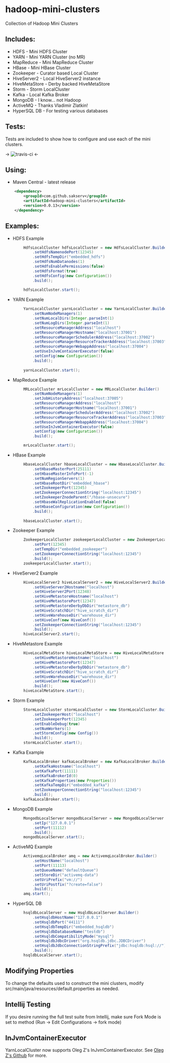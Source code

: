 hadoop-mini-clusters
====================
Collection of Hadoop Mini Clusters

Includes:
---------
*   HDFS - Mini HDFS Cluster
*   YARN - Mini YARN Cluster (no MR)
*   MapReduce - Mini MapReduce Cluster
*   HBase - Mini HBase Cluster
*   Zookeeper - Curator based Local Cluster
*   HiveServer2 - Local HiveServer2 instance
*   HiveMetaStore - Derby backed HiveMetaStore
*   Storm - Storm LocalCluster
*   Kafka - Local Kafka Broker
*   MongoDB - I know... not Hadoop
*   ActiveMQ - Thanks Vladimir Zlatkin!
*   HyperSQL DB - For testing various databases

Tests:
------
Tests are included to show how to configure and use each of the mini clusters.

-> ![travis-ci](https://travis-ci.org/sakserv/hadoop-mini-clusters.svg?branch=master) <-

Using:
------
*  Maven Central - latest release

```XML
	<dependency>
		<groupId>com.github.sakserv</groupId>
		<artifactId>hadoop-mini-clusters</artifactId>
		<version>0.0.13</version>
	</dependency>
```

Examples:
---------

*  HDFS Example
```Java
        HdfsLocalCluster hdfsLocalCluster = new HdfsLocalCluster.Builder()
            .setHdfsNamenodePort(12345)
            .setHdfsTempDir("embedded_hdfs")
            .setHdfsNumDatanodes(1)
            .setHdfsEnablePermissions(false)
            .setHdfsFormat(true)
            .setHdfsConfig(new Configuration())
            .build();
                
        hdfsLocalCluster.start();
```

* YARN Example
```Java
        YarnLocalCluster yarnLocalCluster = new YarnLocalCluster.Builder()
            .setNumNodeManagers(1)
            .setNumLocalDirs(Integer.parseInt(1)
            .setNumLogDirs(Integer.parseInt(1)
            .setResourceManagerAddress("localhost")
            .setResourceManagerHostname("localhost:37001")
            .setResourceManagerSchedulerAddress("localhost:37002")
            .setResourceManagerResourceTrackerAddress("localhost:37003")
            .setResourceManagerWebappAddress("localhost:37004")
            .setUseInJvmContainerExecutor(false)
            .setConfig(new Configuration())
            .build();
   
        yarnLocalCluster.start();
```

* MapReduce Example
```Java
        MRLocalCluster mrLocalCluster = new MRLocalCluster.Builder()
            .setNumNodeManagers(1)
            .setJobHistoryAddress("localhost:37005")
            .setResourceManagerAddress("localhost")
            .setResourceManagerHostname("localhost:37001")
            .setResourceManagerSchedulerAddress("localhost:37002")
            .setResourceManagerResourceTrackerAddress("localhost:37003")
            .setResourceManagerWebappAddress("localhost:37004")
            .setUseInJvmContainerExecutor(false)
            .setConfig(new Configuration())
            .build();

        mrLocalCluster.start();
```

* HBase Example
```Java
        HbaseLocalCluster hbaseLocalCluster = new HbaseLocalCluster.Builder()
            .setHbaseMasterPort(25111)
            .setHbaseMasterInfoPort(-1)
            .setNumRegionServers(1)
            .setHbaseRootDir("embedded_hbase")
            .setZookeeperPort(12345)
            .setZookeeperConnectionString("localhost:12345")
            .setZookeeperZnodeParent("/hbase-unsecure")
            .setHbaseWalReplicationEnabled(false)
            .setHbaseConfiguration(new Configuration())
            .build();
            
        hbaseLocalCluster.start();
```

*  Zookeeper Example
```Java
        ZookeeperLocalCluster zookeeperLocalCluster = new ZookeeperLocalCluster.Builder()
            .setPort(12345)
            .setTempDir("embedded_zookeeper")
            .setZookeeperConnectionString("localhost:12345")
            .build();
        zookeeperLocalCluster.start();
```

*  HiveServer2 Example
```Java
        HiveLocalServer2 hiveLocalServer2 = new HiveLocalServer2.Builder()
            .setHiveServer2Hostname("localhost")
            .setHiveServer2Port(12348)
            .setHiveMetastoreHostname("localhost")
            .setHiveMetastorePort(12347)
            .setHiveMetastoreDerbyDbDir("metastore_db")
            .setHiveScratchDir("hive_scratch_dir")
            .setHiveWarehouseDir("warehouse_dir")
            .setHiveConf(new HiveConf())
            .setZookeeperConnectionString("localhost:12345")
            .build();
        hiveLocalServer2.start();
```

*  HiveMetastore Example
```Java
        HiveLocalMetaStore hiveLocalMetaStore = new HiveLocalMetaStore.Builder()
            .setHiveMetastoreHostname("localhost")
            .setHiveMetastorePort(12347)
            .setHiveMetastoreDerbyDbDir("metastore_db")
            .setHiveScratchDir("hive_scratch_dir")
            .setHiveWarehouseDir("warehouse_dir")
            .setHiveConf(new HiveConf())
            .build();
        hiveLocalMetaStore.start();
```

*  Storm Example
```Java
        StormLocalCluster stormLocalCluster = new StormLocalCluster.Builder()
            .setZookeeperHost("localhost")
            .setZookeeperPort(12345)
            .setEnableDebug(true)
            .setNumWorkers(1)
            .setStormConfig(new Config())
            .build();
        stormLocalCluster.start();
```

*  Kafka Example
```Java
        KafkaLocalBroker kafkaLocalBroker = new KafkaLocalBroker.Builder()
            .setKafkaHostname("localhost")
            .setKafkaPort(11111)
            .setKafkaBrokerId(0)
            .setKafkaProperties(new Properties())
            .setKafkaTempDir("embedded_kafka")
            .setZookeeperConnectionString("localhost:12345")
            .build();
        kafkaLocalBroker.start();
```

*  MongoDB Example
```Java
        MongodbLocalServer mongodbLocalServer = new MongodbLocalServer.Builder()
            .setIp("127.0.0.1")
            .setPort(11112)
            .build();
        mongodbLocalServer.start();
```

*  ActiveMQ Example
```Java
        ActivemqLocalBroker amq = new ActivemqLocalBroker.Builder()
            .setHostName("localhost")
            .setPort(11113)
            .setQueueName("defaultQueue")
            .setStoreDir("activemq-data")
            .setUriPrefix("vm://")
            .setUriPostfix("?create=false")
            .build();
        amq.start();
```

*  HyperSQL DB
```Java
        hsqldbLocalServer = new HsqldbLocalServer.Builder()
            .setHsqldbHostName("127.0.0.1")
            .setHsqldbPort("44111")
            .setHsqldbTempDir("embedded_hsqldb")
            .setHsqldbDatabaseName("testdb")
            .setHsqldbCompatibilityMode("mysql")
            .setHsqldbJdbcDriver("org.hsqldb.jdbc.JDBCDriver")
            .setHsqldbJdbcConnectionStringPrefix("jdbc:hsqldb:hsql://")
            .build();
        hsqldbLocalServer.start();
```

Modifying Properties
--------------------
To change the defaults used to construct the mini clusters, modify src/main/java/resources/default.properties as needed.


Intellij Testing
----------------

If you desire running the full test suite from Intellij, make sure Fork Mode is set to method (Run -> Edit Configurations -> fork mode)


InJvmContainerExecutor
----------------------
YarnLocalCluster now supports Oleg Z's InJvmContainerExecutor. See [Oleg Z's Github](https://github.com/hortonworks/mini-dev-cluster/wiki/Core-Features) for more.
